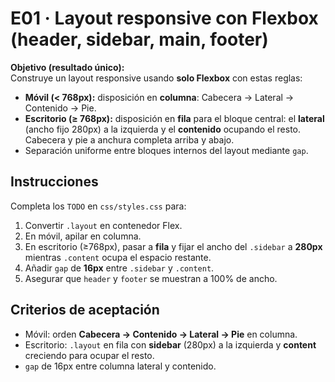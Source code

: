 # E01 · Layout responsive con Flexbox (header, sidebar, main, footer)

**Objetivo (resultado único):**  
Construye un layout responsive usando **solo Flexbox** con estas reglas:

- **Móvil (< 768px):** disposición en **columna**: Cabecera → Lateral → Contenido  → Pie.
- **Escritorio (≥ 768px):** disposición en **fila** para el bloque central: el **lateral** (ancho fijo 280px) a la izquierda y el **contenido** ocupando el resto. Cabecera y pie a anchura completa arriba y abajo.
- Separación uniforme entre bloques internos del layout mediante `gap`.

## Instrucciones
Completa los `TODO` en `css/styles.css` para:
1. Convertir `.layout` en contenedor Flex.
2. En móvil, apilar en columna.
3. En escritorio (≥768px), pasar a **fila** y fijar el ancho del `.sidebar` a **280px** mientras `.content` ocupa el espacio restante.
4. Añadir `gap` de **16px** entre `.sidebar` y `.content`.
5. Asegurar que `header` y `footer` se muestran a 100% de ancho.

## Criterios de aceptación
- Móvil: orden **Cabecera → Contenido → Lateral → Pie** en columna.
- Escritorio: `.layout` en fila con **sidebar** (280px) a la izquierda y **content** creciendo para ocupar el resto.
- `gap` de 16px entre columna lateral y contenido.
